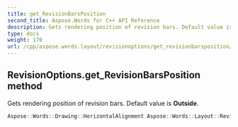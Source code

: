 ```yaml
---
title: get_RevisionBarsPosition
second_title: Aspose.Words for C++ API Reference
description: Gets rendering position of revision bars. Default value is Outside. 
type: docs
weight: 170
url: /cpp/aspose.words.layout/revisionoptions/get_revisionbarsposition/
---
```

## RevisionOptions.get_RevisionBarsPosition method


Gets rendering position of revision bars. Default value is **Outside**.

```cpp
Aspose::Words::Drawing::HorizontalAlignment Aspose::Words::Layout::RevisionOptions::get_RevisionBarsPosition() const
```

